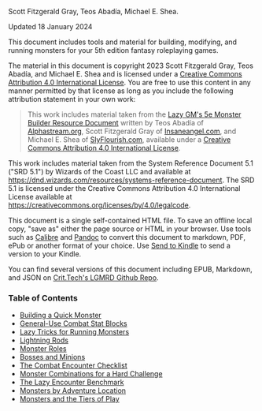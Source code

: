 Scott Fitzgerald Gray, Teos Abadía, Michael E. Shea.

Updated 18 January 2024

This document includes tools and material for building, modifying, and running monsters for your 5th edition fantasy roleplaying games.

The material in this document is copyright 2023 Scott Fitzgerald Gray, Teos Abadía, and Michael E. Shea and is licensed under a [Creative Commons Attribution 4.0 International License](http://creativecommons.org/licenses/by/4.0/). You are free to use this content in any manner permitted by that license as long as you include the following attribution statement in your own work:

> This work includes material taken from the [Lazy GM's 5e Monster Builder Resource Document](https://slyflourish.com/lazy_5e_monster_building_resource_document.html) written by Teos Abadía of [Alphastream.org](https://alphastream.org), Scott Fitzgerald Gray of [Insaneangel.com](https://insaneangel.com), and Michael E. Shea of [SlyFlourish.com](https://slyflourish.com), available under a [Creative Commons Attribution 4.0 International License](http://creativecommons.org/licenses/by/4.0/).

This work includes material taken from the System Reference Document 5.1 ("SRD 5.1") by Wizards of the Coast LLC and available at <https://dnd.wizards.com/resources/systems-reference-document>. The SRD 5.1 is licensed under the Creative Commons Attribution 4.0 International License available at <https://creativecommons.org/licenses/by/4.0/legalcode>.

This document is a single self-contained HTML file. To save an offline local copy, "save as" either the page source or HTML in your browser. Use tools such as [Calibre](https://calibre-ebook.com) and [Pandoc](https://pandoc.org) to convert this document to markdown, PDF, ePub or another format of your choice. Use [Send to Kindle](https://www.amazon.com/sendtokindle) to send a version to your Kindle.

You can find several versions of this document including EPUB, Markdown, and JSON on [Crit.Tech's LGMRD Github Repo](https://github.com/crit-tech/LGMRD).

### Table of Contents

* [Building a Quick Monster](<02 - Building a Quick Monster.md>)
* [General-Use Combat Stat Blocks](<03 - General-Use Combat Stat Blocks.md>)
* [Lazy Tricks for Running Monsters](<05 - Lazy Tricks for Running Monsters.md>)
* [Lightning Rods](<04 - Lightning Rods.md>)
* [Monster Roles](<06 - Monster Roles.md>)
* [Bosses and Minions](<07 - Bosses and Minions.md>)
* [The Combat Encounter Checklist](<08 - The Combat Encounter Checklist.md>)
* [Monster Combinations for a Hard Challenge](<09 - Monster Combinations for a Hard Challenge.md>)
* [The Lazy Encounter Benchmark](<10 - The Lazy Encounter Benchmark.md>)
* [Monsters by Adventure Location](<11 - Monsters by Adventure Location.md>)
* [Monsters and the Tiers of Play](<12 - Monsters and the Tiers of Play.md>)
